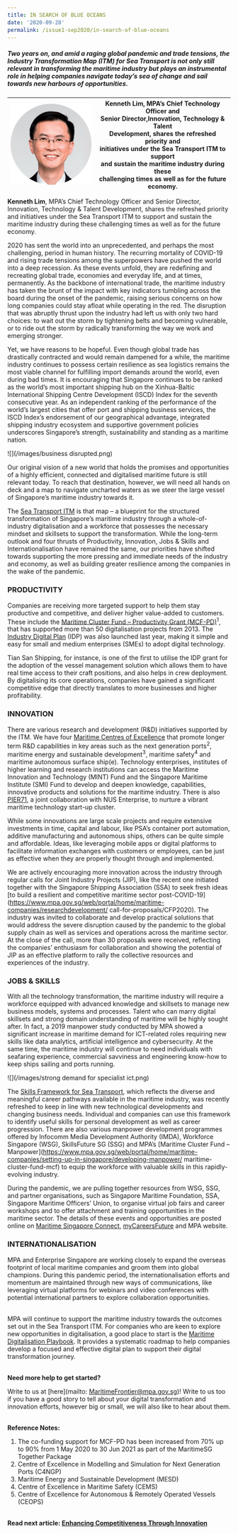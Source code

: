```yaml
---
title: IN SEARCH OF BLUE OCEANS
date: '2020-09-28'
permalink: /issue1-sep2020/in-search-of-blue-oceans
---
```

##### **Two years on, and amid a raging global pandemic and trade tensions, the Industry Transformation Map (ITM) for Sea Transport is not only still relevant in transforming the maritime industry but plays an instrumental role in helping companies navigate today’s sea of change and sail towards new harbours of opportunities.**



| ![](/images/kenneth.png) |**Kenneth Lim**, MPA’s Chief Technology Officer and <br> Senior Director,Innovation, Technology & Talent <br> Development,  shares the refreshed priority and <br> initiatives under the Sea Transport ITM to support <br> and sustain the maritime  industry  during these <br> challenging times as well as for the future economy.  | 
| -------- | -------- | 




**Kenneth Lim**, MPA’s Chief Technology Officer and Senior Director, Innovation, Technology & Talent Development, shares the refreshed priority and initiatives under the Sea Transport ITM to support and sustain the maritime industry during these challenging times as well as for the future economy. 

2020 has sent the world into an unprecedented, and perhaps the most challenging, period in human history. The recurring mortality of COVID-19 and rising trade tensions among the superpowers have pushed the world into a deep recession. As these events unfold, they are redefining and recreating global trade, economies and everyday life, and
at times, permanently. As the backbone of international trade, the maritime industry has taken the brunt of the impact with key indicators tumbling across the board during the
onset of the pandemic, raising serious concerns on how long companies could stay afloat while operating in the red. The disruption that was abruptly thrust upon the industry had left us with only two hard choices: to wait out the storm by tightening belts and becoming
vulnerable, or to ride out the storm by radically transforming the way we work and emerging stronger.

Yet, we have reasons to be hopeful. Even though global trade has drastically contracted and would remain dampened for a while, the maritime industry continues to possess certain resilience as sea logistics remains the most viable channel for fulfilling import demands around the world, even during bad times. It is encouraging that Singapore
continues to be ranked as the world’s most important shipping hub on the Xinhua-Baltic International Shipping Centre Development (ISCD) Index for the seventh consecutive year. As an independent ranking of the performance of the world’s largest cities that offer port and shipping business services, the ISCD Index’s endorsement of our geographical
advantage, integrated shipping industry ecosystem and supportive government policies underscores Singapore’s strength, sustainability and standing as a maritime nation.

![](/images/business disrupted.png)

Our original vision of a new world that holds the promises and opportunities of a highly efficient, connected and digitalised maritime future is still relevant today. To reach that destination, however, we will need all hands on deck and a map to navigate uncharted waters as we steer the large vessel of Singapore’s maritime industry towards it.

The [Sea Transport ITM](https://www.mpa.gov.sg/web/portal/home/maritime-singapore/industrytransformation) is that map – a blueprint for the structured transformation of Singapore’s maritime industry through a whole-of-industry digitalisation and a workforce that possesses the necessary mindset and skillsets to support the transformation. While the long-term outlook and four thrusts of Productivity, Innovation, Jobs & Skills and Internationalisation have remained the same, our priorities have shifted towards  supporting the more pressing and immediate needs of the industry and economy, as well as building greater resilience among the companies in the wake of the pandemic.

### PRODUCTIVITY
Companies are receiving more targeted support to help them stay productive and competitive, and deliver higher value-added to customers. These include the [Maritime Cluster Fund – Productivity Grant (MCF-PD)](https://www.mpa.gov.sg/web/portal/home/maritime-companies/setting-up-in-singapore/developing-manpower/maritime-cluster-fund-mcf)<sup>1</sup>, that has supported more than 50 digitalisation projects from 2013. The [Industry Digital Plan](https://www.mpa.gov.sg/web/portal/home/maritime-companies/research-development/industry-digital-plan) (IDP) was also launched last year, making it simple and easy for small and medium enterprises (SMEs) to adopt digital technology.

Tian San Shipping, for instance, is one of the first to utilise the IDP grant for the adoption of the vessel management solution which allows them to have real time access to their craft positions, and also helps in crew deployment. By digitalising its core operations,
companies have gained a significant competitive edge that directly translates to more businesses and higher profitability.

### INNOVATION
There are various research and development (R&D) initiatives supported by the ITM. We have four [Maritime Centres of Excellence](https://www.maritimeinstitute.sg/Programmes-Initiatives?tabs=smicoe#tabs2) that promote longer term R&D capabilities in key areas such as the next generation ports<sup>2</sup>, maritime energy and sustainable development<sup>3</sup>, maritime safety<sup>4</sup> and maritime autonomous surface ship(e). Technology enterprises, institutes of higher learning and research institutions can access the Maritime Innovation and Technology (MINT) Fund and the Singapore Maritime Institute (SMI) Fund to develop and deepen knowledge, capabilities, innovative products and solutions for the maritime industry. There is also [PIER71](https://www.pier71.sg/), a joint collaboration with NUS Enterprise, to nurture a vibrant maritime technology start-up cluster.

While some innovations are large scale projects and require extensive investments in time, capital and labour, like PSA’s container port automation, additive manufacturing and autonomous ships, others can be quite simple and affordable. Ideas, like leveraging mobile apps or digital platforms to facilitate information exchanges with customers or
employees, can be just as effective when they are properly thought through and
implemented. 

We are actively encouraging more innovation across the industry through regular calls for Joint Industry Projects (JIP), like the recent one initiated together with the Singapore Shipping Association (SSA) to seek fresh ideas [to build a resilient and competitive maritime sector post-COVID-19](https://www.mpa.gov.sg/web/portal/home/maritime-companies/researchdevelopment/ call-for-proposals/CFP2020). The industry was invited to collaborate and develop practical solutions that would address the severe disruption caused by the pandemic to the global supply chain as well as services and operations across the maritime sector. At the close of the call, more than 30 proposals were received, reflecting the companies’ enthusiasm for collaboration and showing the potential of JIP as an effective platform to rally the collective resources and experiences of the industry.

### JOBS & SKILLS
With all the technology transformation, the maritime industry will require a workforce
equipped with advanced knowledge and skillsets to manage new business models, systems and processes. Talent who can marry digital skillsets and strong domain understanding of maritime will be highly sought after. In fact, a 2019 manpower study conducted by MPA showed a significant increase in maritime demand for ICT-related roles requiring new skills like data analytics, artificial intelligence and cybersecurity. At the same time, the maritime industry will continue to need individuals with seafaring experience, commercial savviness and engineering know-how to keep ships sailing and
ports running.

![](/images/strong demand for specialist ict.png)

The [Skills Framework for Sea Transport](https://www.skillsfuture.sg/skills-framework/sea-transport), which reflects the diverse and meaningful career pathways available in the maritime industry, was recently refreshed to keep in line
with new technological developments and changing business needs. Individual and companies can use this framework to identify useful skills for personal development as well as career progression. There are also various manpower development programmes offered by Infocomm Media Development Authority (IMDA), Workforce Singapore (WSG), SkillsFuture SG (SSG) and MPA’s [Maritime Cluster Fund – Manpower](https://www.mpa.gov.sg/web/portal/home/maritime-companies/setting-up-in-singapore/developing-manpower/ maritime-cluster-fund-mcf)
to equip the workforce with valuable skills in this rapidly-evolving industry.

During the pandemic, we are pulling together resources from WSG, SSG, and partner organisations, such as Singapore Maritime Foundation, SSA, Singapore Maritime Officers’ Union, to organise virtual job fairs and career workshops and to offer attachment and training opportunities in the maritime sector. The details of these events and opportunities are posted online on [Maritime Singapore Connect](https://www.maritimesgconnect.com/), [myCareersFuture](https://www.wsg.gov.sg/SGUnitedTraineeships-Trainees.html) and MPA website.

### INTERNATIONALISATION

MPA and Enterprise Singapore are working closely to expand the overseas footprint of local maritime companies and groom them into global champions. During this pandemic period, the internationalisation efforts and momentum are maintained through new
ways of communications, like leveraging virtual platforms for webinars and video conferences with potential international partners to explore collaboration opportunities.

\
MPA will continue to support the maritime industry towards the outcomes set out in the Sea Transport ITM. For companies who are keen to explore new opportunities in digitalisation, a good place to start is the [Maritime Digitalisation Playbook](https://www.mpa.gov.sg/web/portal/home/maritime-companies/research-development/maritime-digitalisationplaybook). It provides a systematic roadmap to help companies develop a focused and effective digital plan to support their digital transformation journey.

\
**Need more help to get started?** 

Write to us at [here](mailto: MaritimeFrontier@mpa.gov.sg)! Write to us too if you have a good story to tell about your digital transformation and innovation efforts, however big or small, we will also like to hear about them.

\
**Reference Notes:**
1. The co-funding support for MCF-PD has been increased from 70% up to 90% from 1 May 2020 to 30 Jun 2021 as part of the MaritimeSG Together Package
2. Centre of Excellence in Modelling and Simulation for Next Generation Ports (C4NGP)
3. Maritime Energy and Sustainable Development (MESD)
4. Centre of Excellence in Maritime Safety (CEMS) 
5. Centre of Excellence for Autonomous & Remotely Operated Vessels (CEOPS)

\
**Read next article: [Enhancing Competitiveness Through Innovation](/issue1-sep2020/enhancing-competitiveness)**